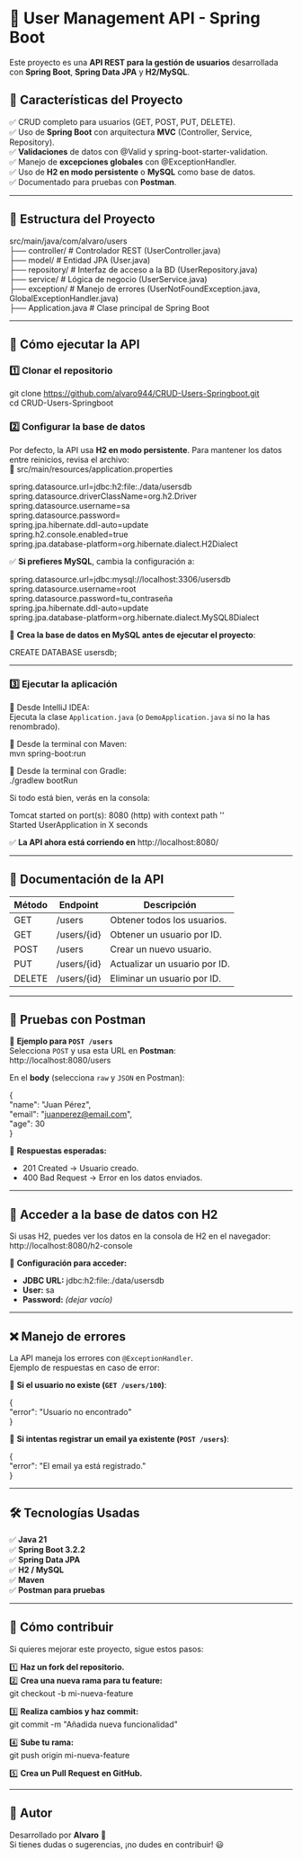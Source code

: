 # 🚀 User Management API - Spring Boot

Este proyecto es una **API REST para la gestión de usuarios** desarrollada con **Spring Boot**, **Spring Data JPA** y **H2/MySQL**.

## 📌 Características del Proyecto

✅ CRUD completo para usuarios (GET, POST, PUT, DELETE).  
✅ Uso de **Spring Boot** con arquitectura **MVC** (Controller, Service, Repository).  
✅ **Validaciones** de datos con @Valid y spring-boot-starter-validation.  
✅ Manejo de **excepciones globales** con @ExceptionHandler.  
✅ Uso de **H2 en modo persistente** o **MySQL** como base de datos.  
✅ Documentado para pruebas con **Postman**.  

---

## 📂 Estructura del Proyecto

src/main/java/com/alvaro/users  
 ├── controller/    # Controlador REST (UserController.java)  
 ├── model/         # Entidad JPA (User.java)  
 ├── repository/    # Interfaz de acceso a la BD (UserRepository.java)  
 ├── service/       # Lógica de negocio (UserService.java)  
 ├── exception/     # Manejo de errores (UserNotFoundException.java, GlobalExceptionHandler.java)  
 ├── Application.java  # Clase principal de Spring Boot  

---

## 🚀 Cómo ejecutar la API

### 1️⃣ Clonar el repositorio
git clone https://github.com/alvaro944/CRUD-Users-Springboot.git  
cd CRUD-Users-Springboot  

### 2️⃣ Configurar la base de datos

Por defecto, la API usa **H2 en modo persistente**. Para mantener los datos entre reinicios, revisa el archivo:  
📂 src/main/resources/application.properties  

spring.datasource.url=jdbc:h2:file:./data/usersdb  
spring.datasource.driverClassName=org.h2.Driver  
spring.datasource.username=sa  
spring.datasource.password=  
spring.jpa.hibernate.ddl-auto=update  
spring.h2.console.enabled=true  
spring.jpa.database-platform=org.hibernate.dialect.H2Dialect  

✅ **Si prefieres MySQL**, cambia la configuración a:  

spring.datasource.url=jdbc:mysql://localhost:3306/usersdb  
spring.datasource.username=root  
spring.datasource.password=tu_contraseña  
spring.jpa.hibernate.ddl-auto=update  
spring.jpa.database-platform=org.hibernate.dialect.MySQL8Dialect  

🔹 **Crea la base de datos en MySQL antes de ejecutar el proyecto**:  

CREATE DATABASE usersdb;  

---

### 3️⃣ Ejecutar la aplicación

📌 Desde IntelliJ IDEA:  
Ejecuta la clase `Application.java` (o `DemoApplication.java` si no la has renombrado).  

📌 Desde la terminal con Maven:  
mvn spring-boot:run  

📌 Desde la terminal con Gradle:  
./gradlew bootRun  

Si todo está bien, verás en la consola:  

Tomcat started on port(s): 8080 (http) with context path ''  
Started UserApplication in X seconds  

✅ **La API ahora está corriendo en** http://localhost:8080/  

---

## 📝 Documentación de la API

Método | Endpoint | Descripción  
------------|------------|----------------  
GET | /users | Obtener todos los usuarios.  
GET | /users/{id} | Obtener un usuario por ID.  
POST | /users | Crear un nuevo usuario.  
PUT | /users/{id} | Actualizar un usuario por ID.  
DELETE | /users/{id} | Eliminar un usuario por ID.  

---

## 🧪 Pruebas con Postman

📌 **Ejemplo para `POST /users`**  
Selecciona `POST` y usa esta URL en **Postman**:  
http://localhost:8080/users  

En el **body** (selecciona `raw` y `JSON` en Postman):  

{  
    "name": "Juan Pérez",  
    "email": "juanperez@email.com",  
    "age": 30  
}  

🔹 **Respuestas esperadas:**  
- 201 Created → Usuario creado.  
- 400 Bad Request → Error en los datos enviados.  

---

## 🚀 Acceder a la base de datos con H2

Si usas H2, puedes ver los datos en la consola de H2 en el navegador:  
http://localhost:8080/h2-console  

📌 **Configuración para acceder:**  
- **JDBC URL:** jdbc:h2:file:./data/usersdb  
- **User:** sa  
- **Password:** *(dejar vacío)*  

---

## ❌ Manejo de errores

La API maneja los errores con `@ExceptionHandler`.  
Ejemplo de respuestas en caso de error:

🔴 **Si el usuario no existe (`GET /users/100`)**:  

{  
    "error": "Usuario no encontrado"  
}  

🔴 **Si intentas registrar un email ya existente (`POST /users`)**:  

{  
    "error": "El email ya está registrado."  
}  

---

## 🛠 Tecnologías Usadas

✅ **Java 21**  
✅ **Spring Boot 3.2.2**  
✅ **Spring Data JPA**  
✅ **H2 / MySQL**  
✅ **Maven**  
✅ **Postman para pruebas**  

---

## 📌 Cómo contribuir

Si quieres mejorar este proyecto, sigue estos pasos:

1️⃣ **Haz un fork del repositorio.**  
2️⃣ **Crea una nueva rama para tu feature:**  
git checkout -b mi-nueva-feature  

3️⃣ **Realiza cambios y haz commit:**  
git commit -m "Añadida nueva funcionalidad"  

4️⃣ **Sube tu rama:**  
git push origin mi-nueva-feature  

5️⃣ **Crea un Pull Request en GitHub.**  

---

## 📌 Autor

Desarrollado por **Alvaro** 🚀  
Si tienes dudas o sugerencias, ¡no dudes en contribuir! 😃  
